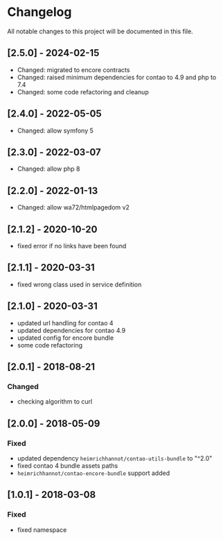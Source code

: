 # Changelog
All notable changes to this project will be documented in this file.

## [2.5.0] - 2024-02-15
- Changed: migrated to encore contracts
- Changed: raised minimum dependencies for contao to 4.9 and php to 7.4
- Changed: some code refactoring and cleanup

## [2.4.0] - 2022-05-05
- Changed: allow symfony 5

## [2.3.0] - 2022-03-07
- Changed: allow php 8

## [2.2.0] - 2022-01-13
- Changed: allow wa72/htmlpagedom v2

## [2.1.2] - 2020-10-20
- fixed error if no links have been found

## [2.1.1] - 2020-03-31
- fixed wrong class used in service definition

## [2.1.0] - 2020-03-31
- updated url handling for contao 4
- updated dependencies for contao 4.9
- updated config for encore bundle
- some code refactoring

## [2.0.1] - 2018-08-21

### Changed
- checking algorithm to curl

## [2.0.0] - 2018-05-09

### Fixed
- updated dependency `heimrichhannot/contao-utils-bundle` to "^2.0"
- fixed contao 4 bundle assets paths
- `heimrichhannot/contao-encore-bundle` support added

## [1.0.1] - 2018-03-08

### Fixed
- fixed namespace
